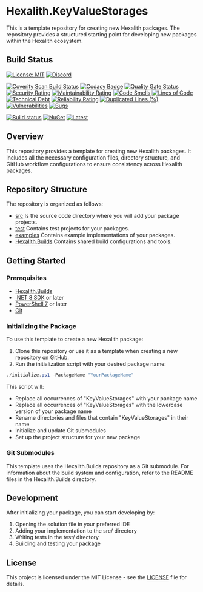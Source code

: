 # Hexalith.KeyValueStorages

This is a template repository for creating new Hexalith packages. The repository provides a structured starting point for developing new packages within the Hexalith ecosystem.

## Build Status

[![License: MIT](https://img.shields.io/github/license/hexalith/hexalith.KeyValueStorages)](https://github.com/hexalith/hexalith/blob/main/LICENSE)
[![Discord](https://img.shields.io/discord/1063152441819942922?label=Discord&logo=discord&logoColor=white&color=d82679)](https://discordapp.com/channels/1102166958918610994/1102166958918610997)

[![Coverity Scan Build Status](https://scan.coverity.com/projects/31529/badge.svg)](https://scan.coverity.com/projects/hexalith-hexalith-KeyValueStorages)
[![Codacy Badge](https://app.codacy.com/project/badge/Grade/d48f6d9ab9fb4776b6b4711fc556d1c4)](https://app.codacy.com/gh/Hexalith/Hexalith.KeyValueStorages/dashboard?utm_source=gh&utm_medium=referral&utm_content=&utm_campaign=Badge_grade)
[![Quality Gate Status](https://sonarcloud.io/api/project_badges/measure?project=Hexalith_Hexalith.KeyValueStorages&metric=alert_status)](https://sonarcloud.io/summary/new_code?id=Hexalith_Hexalith.KeyValueStorages)
[![Security Rating](https://sonarcloud.io/api/project_badges/measure?project=Hexalith_Hexalith.KeyValueStorages&metric=security_rating)](https://sonarcloud.io/summary/new_code?id=Hexalith_Hexalith.KeyValueStorages)
[![Maintainability Rating](https://sonarcloud.io/api/project_badges/measure?project=Hexalith_Hexalith.KeyValueStorages&metric=sqale_rating)](https://sonarcloud.io/summary/new_code?id=Hexalith_Hexalith.KeyValueStorages)
[![Code Smells](https://sonarcloud.io/api/project_badges/measure?project=Hexalith_Hexalith.KeyValueStorages&metric=code_smells)](https://sonarcloud.io/summary/new_code?id=Hexalith_Hexalith.KeyValueStorages)
[![Lines of Code](https://sonarcloud.io/api/project_badges/measure?project=Hexalith_Hexalith.KeyValueStorages&metric=ncloc)](https://sonarcloud.io/summary/new_code?id=Hexalith_Hexalith.KeyValueStorages)
[![Technical Debt](https://sonarcloud.io/api/project_badges/measure?project=Hexalith_Hexalith.KeyValueStorages&metric=sqale_index)](https://sonarcloud.io/summary/new_code?id=Hexalith_Hexalith.KeyValueStorages)
[![Reliability Rating](https://sonarcloud.io/api/project_badges/measure?project=Hexalith_Hexalith.KeyValueStorages&metric=reliability_rating)](https://sonarcloud.io/summary/new_code?id=Hexalith_Hexalith.KeyValueStorages)
[![Duplicated Lines (%)](https://sonarcloud.io/api/project_badges/measure?project=Hexalith_Hexalith.KeyValueStorages&metric=duplicated_lines_density)](https://sonarcloud.io/summary/new_code?id=Hexalith_Hexalith.KeyValueStorages)
[![Vulnerabilities](https://sonarcloud.io/api/project_badges/measure?project=Hexalith_Hexalith.KeyValueStorages&metric=vulnerabilities)](https://sonarcloud.io/summary/new_code?id=Hexalith_Hexalith.KeyValueStorages)
[![Bugs](https://sonarcloud.io/api/project_badges/measure?project=Hexalith_Hexalith.KeyValueStorages&metric=bugs)](https://sonarcloud.io/summary/new_code?id=Hexalith_Hexalith.KeyValueStorages)

[![Build status](https://github.com/Hexalith/Hexalith.KeyValueStorages/actions/workflows/build-release.yml/badge.svg)](https://github.com/Hexalith/Hexalith.KeyValueStorages/actions)
[![NuGet](https://img.shields.io/nuget/v/Hexalith.KeyValueStorages.svg)](https://www.nuget.org/packages/Hexalith.KeyValueStorages)
[![Latest](https://img.shields.io/github/v/release/Hexalith/Hexalith.KeyValueStorages?include_prereleases&label=preview)](https://github.com/Hexalith/Hexalith.KeyValueStorages/pkgs/nuget/Hexalith.KeyValueStorages)

## Overview

This repository provides a template for creating new Hexalith packages. It includes all the necessary configuration files, directory structure, and GitHub workflow configurations to ensure consistency across Hexalith packages.

## Repository Structure

The repository is organized as follows:

- [src](./src/README.md) Is the source code directory where you will add your package projects.
- [test](./test/README.md) Contains test projects for your packages.
- [examples](./examples/README.md) Contains example implementations of your packages.
- [Hexalith.Builds](./Hexalith.Builds/README.md) Contains shared build configurations and tools.

## Getting Started

### Prerequisites

- [Hexalith.Builds](https://github.com/Hexalith/Hexalith.Builds)
- [.NET 8 SDK](https://dotnet.microsoft.com/download) or later
- [PowerShell 7](https://github.com/PowerShell/PowerShell) or later
- [Git](https://git-scm.com/)

### Initializing the Package

To use this template to create a new Hexalith package:

1. Clone this repository or use it as a template when creating a new repository on GitHub.
2. Run the initialization script with your desired package name:

```powershell
./initialize.ps1 -PackageName "YourPackageName"
```

This script will:

- Replace all occurrences of "KeyValueStorages" with your package name
- Replace all occurrences of "KeyValueStorages" with the lowercase version of your package name
- Rename directories and files that contain "KeyValueStorages" in their name
- Initialize and update Git submodules
- Set up the project structure for your new package

### Git Submodules

This template uses the Hexalith.Builds repository as a Git submodule. For information about the build system and configuration, refer to the README files in the Hexalith.Builds directory.

## Development

After initializing your package, you can start developing by:

1. Opening the solution file in your preferred IDE
2. Adding your implementation to the src/ directory
3. Writing tests in the test/ directory
4. Building and testing your package

## License

This project is licensed under the MIT License - see the [LICENSE](LICENSE) file for details.
